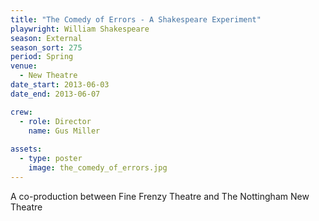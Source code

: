 ```yaml
---
title: "The Comedy of Errors - A Shakespeare Experiment"
playwright: William Shakespeare
season: External
season_sort: 275
period: Spring
venue:
  - New Theatre
date_start: 2013-06-03
date_end: 2013-06-07

crew:
  - role: Director
    name: Gus Miller
    
assets:
  - type: poster
    image: the_comedy_of_errors.jpg
---
```


A co-production between Fine Frenzy Theatre and The Nottingham New Theatre
